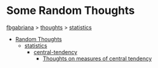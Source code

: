 # Some Random Thoughts

[fbgabriana](/) > [thoughts](/thoughts/) > [statistics](/thoughts/statistics/)

* [Random Thoughts](/thoughts/)
	* [statistics](/thoughts/statistics/)
		* [central-tendency](/thoughts/central-tendency/)
			* [Thoughts on measures of central tendency](/thoughts/central-tendency/central-tendency.pdf)

